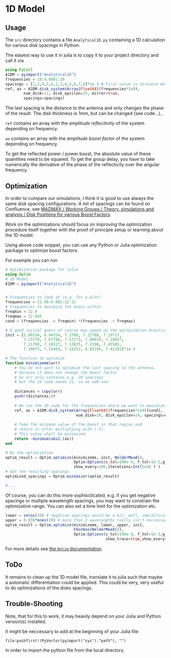 # 1D Model

## Usage
The `src` directory contains a file `Analytical1D.py` containing a 1D calculation for various disk spacings in Python.

The easiest way to use it in julia is to copy it to your project directory and call it via
```julia
using PyCall
A1DM = pyimport("Analytical1D")
frequencies = 10:0.0001:30
spacings = [2,3,4,5,6,2,3,4,5,6,7,0]*1e-3 # First value is distance between mirror and first disk
ref, ax = A1DM.disk_system(Array{Float64}(frequencies*1e9),
        num_disk=11, disk_epsilon=25, mirror=true,
        spacings=spacings)
```


The last spacing is the distance to the antenna and only changes the phase of the result.
The disk thickness is 1mm, but can be changed (see code...).,



`ref` contains an array with the _amplitude reflecitivtiy_ of the system depending on frequency.

`ax` contains an array with the _amplitude boost factor_ of the system depending on frequency.

To get the reflected power / power boost, the absolute value of these quantities need to be squared.
To get the group delay, you have to take numerically the derivative of the phase of the reflecticity over the angular frequency.

## Optimization
In order to compare our simulations, I think it is good to use always the same disk spacing configurations. A list of spacings can be found on Confluence, see [MADMAX / Working Groups / Theory, simulations and analysis / Disk Positions for various Boost Factors](https://confluence.desy.de/pages/viewpage.action?pageId=118280190).

Work on the optimizations should focus on improving the optimization procedure itself together with the proof of principle setup or learning about the 1D model.

Using above code snippet, you can use any Python or Julia optimization package to optimize boost factors.

For example you can run

```julia
# Optimization package for Julia
using Optim
# 1D Model
A1DM = pyimport("Analytical1D")


# Frequencies to look at (e.g. for a plot)
frequencies = 21.98:0.002:22.12
# Frequencies to maximize the boost within
freqmin = 22.0
freqmax = 22.045
cond = (frequencies .> freqmin).*(frequencies .< freqmax)

# A good initial guess of course may speed up the optimization drastically.
init = [1.00334, 6.94754, 7.1766, 7.22788, 7.19717,
        7.23776, 7.07746, 7.57173, 7.08019, 7.24657,
        7.21708, 7.18317, 7.13025, 7.2198, 7.45585,
        7.39873, 7.15403, 7.14252, 6.83105, 7.42282]*1e-3 

# The function to optimize
function minimizeme(arr)
    # You do not want to optimize the last spacing to the antenna,
    # because it does not change the boost factor
    # So arr only contains e.g. 20 spacings
    # but the 1D code needs 21, so we add one:
    
    distances = copy(arr)
    push!(distances,0)
    
    # We run the 1D code for the frequencies where we want to maximize the boost 
    ref, ax = A1DM.disk_system(Array{Float64}(frequencies*1e9)[cond], 
                               num_disk=20, disk_epsilon=24, spacings=distances)
    
    # Take the minimum value of the boost in that region and
    # return it after multiplying with (-1).
    # This value shall be minimized.
    return -minimum(abs2.(ax))
end

# Do the optimization
optim_result = Optim.optimize(minimizeme, init, NelderMead(), 
                              Optim.Options(x_tol=100e-9, f_tol=1e-2,g_tol=1e-5,show_trace=true,
                              show_every=100,iterations=Int(5e4) ) )
# Get the resulting spacings
optimized_spacings = Optim.minimizer(optim_result)

# ... 
```

Of course, you can do this more sophiscticated, e.g. if you get negative spacings or multiple wavelength spacings, you may want to constrain the optimization range. You can also set a time limit for the optimization etc.
```julia
lower = zeros(20) # negative spacings would be a bit, well, impractical..
upper = 0.036*ones(20) # more than 2 wavelengths really isn't neccessary...
optim_result = Optim.optimize(minimizeme, lower, upper, init,  
                              Fminbox(NelderMead()), 
                              Optim.Options(x_tol=100e-9, f_tol=1e-3,g_tol=1e-5,
                                            show_trace=true,show_every=100,time_limit=43200. ) )
```
For more details see [the `Optim` documentation](http://julianlsolvers.github.io/Optim.jl/stable/).

## ToDo
It remains to clean up the 1D model file, translate it to julia such that maybe a automatic differentiation could be applied. This could be very, very useful to do optimizations of the disks spacings.


## Trouble-Shooting
Note, that for this to work, it may heavily depend on your Julia and Python version(s) installed.

It might be neccessary to add at the beginning of your Julia file: 
```
file:pushfirst!(PyVector(pyimport("sys")."path"), "") 
```
in order to import the python file from the local directory. 
